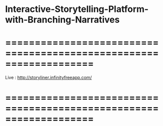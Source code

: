 # Interactive-Storytelling-Platform-with-Branching-Narratives


===================================================================
===================================================================

Live : http://storyliner.infinityfreeapp.com/

===================================================================
===================================================================
